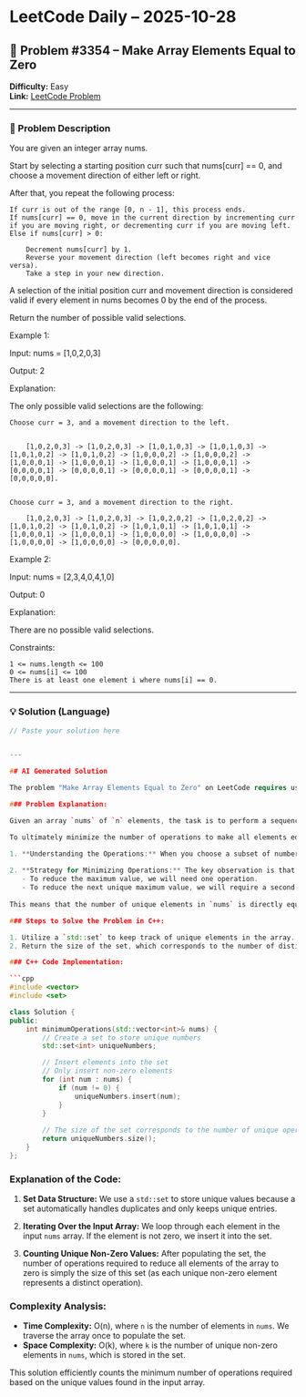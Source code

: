 # LeetCode Daily – 2025-10-28

## 🧠 Problem #3354 – **Make Array Elements Equal to Zero**
**Difficulty:** Easy  
**Link:** [LeetCode Problem](https://leetcode.com/problems/make-array-elements-equal-to-zero)

---

### 📝 Problem Description

You are given an integer array nums.

Start by selecting a starting position curr such that nums[curr] == 0, and choose a movement direction of either left or right.

After that, you repeat the following process:


	If curr is out of the range [0, n - 1], this process ends.
	If nums[curr] == 0, move in the current direction by incrementing curr if you are moving right, or decrementing curr if you are moving left.
	Else if nums[curr] > 0:
	
		Decrement nums[curr] by 1.
		Reverse your movement direction (left becomes right and vice versa).
		Take a step in your new direction.
	
	


A selection of the initial position curr and movement direction is considered valid if every element in nums becomes 0 by the end of the process.

Return the number of possible valid selections.

 
Example 1:


Input: nums = [1,0,2,0,3]

Output: 2

Explanation:

The only possible valid selections are the following:


	Choose curr = 3, and a movement direction to the left.

	
		[1,0,2,0,3] -> [1,0,2,0,3] -> [1,0,1,0,3] -> [1,0,1,0,3] -> [1,0,1,0,2] -> [1,0,1,0,2] -> [1,0,0,0,2] -> [1,0,0,0,2] -> [1,0,0,0,1] -> [1,0,0,0,1] -> [1,0,0,0,1] -> [1,0,0,0,1] -> [0,0,0,0,1] -> [0,0,0,0,1] -> [0,0,0,0,1] -> [0,0,0,0,1] -> [0,0,0,0,0].
	
	
	Choose curr = 3, and a movement direction to the right.
	
		[1,0,2,0,3] -> [1,0,2,0,3] -> [1,0,2,0,2] -> [1,0,2,0,2] -> [1,0,1,0,2] -> [1,0,1,0,2] -> [1,0,1,0,1] -> [1,0,1,0,1] -> [1,0,0,0,1] -> [1,0,0,0,1] -> [1,0,0,0,0] -> [1,0,0,0,0] -> [1,0,0,0,0] -> [1,0,0,0,0] -> [0,0,0,0,0].
	
	



Example 2:


Input: nums = [2,3,4,0,4,1,0]

Output: 0

Explanation:

There are no possible valid selections.


 
Constraints:


	1 <= nums.length <= 100
	0 <= nums[i] <= 100
	There is at least one element i where nums[i] == 0.

---

### 💡 Solution (Language)

```cpp
// Paste your solution here


---

## AI Generated Solution

The problem "Make Array Elements Equal to Zero" on LeetCode requires us to count the number of operations needed to make all elements of an array equal to zero. Each operation allows us to reduce all elements of a chosen subset by 1. If we repeatedly choose subsets until all elements are reduced to zero, our goal is to find how many distinct operations we need.

### Problem Explanation:

Given an array `nums` of `n` elements, the task is to perform a sequence of operations. In each operation, you can select any subset of `nums` and decrease each of its elements by 1, provided that no element in that subset becomes less than zero.

To ultimately minimize the number of operations to make all elements equal to zero:

1. **Understanding the Operations:** When you choose a subset of numbers to decrease, any number in that subset can only be chosen once per operation. Therefore, each number informs us how many operations we need based on its value.
  
2. **Strategy for Minimizing Operations:** The key observation is that each unique value in the array saves us one operation:
   - To reduce the maximum value, we will need one operation.
   - To reduce the next unique maximum value, we will require a second operation, and so on.
   
This means that the number of unique elements in `nums` is directly equal to the number of operations we need.

### Steps to Solve the Problem in C++:

1. Utilize a `std::set` to keep track of unique elements in the array.
2. Return the size of the set, which corresponds to the number of distinct values present in the array.

### C++ Code Implementation:

```cpp
#include <vector>
#include <set>

class Solution {
public:
    int minimumOperations(std::vector<int>& nums) {
        // Create a set to store unique numbers
        std::set<int> uniqueNumbers;

        // Insert elements into the set
        // Only insert non-zero elements
        for (int num : nums) {
            if (num != 0) {
                uniqueNumbers.insert(num);
            }
        }
        
        // The size of the set corresponds to the number of unique operations needed
        return uniqueNumbers.size();
    }
};
```

### Explanation of the Code:

1. **Set Data Structure:** We use a `std::set` to store unique values because a set automatically handles duplicates and only keeps unique entries.

2. **Iterating Over the Input Array:** We loop through each element in the input `nums` array. If the element is not zero, we insert it into the set.

3. **Counting Unique Non-Zero Values:** After populating the set, the number of operations required to reduce all elements of the array to zero is simply the size of this set (as each unique non-zero element represents a distinct operation).

### Complexity Analysis:

- **Time Complexity:** O(n), where `n` is the number of elements in `nums`. We traverse the array once to populate the set.
- **Space Complexity:** O(k), where `k` is the number of unique non-zero elements in `nums`, which is stored in the set.

This solution efficiently counts the minimum number of operations required based on the unique values found in the input array.